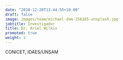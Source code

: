 ```yaml
---
date: "2018-12-20T13:44:55+10:00"
draft: false
image: images/team/michael-dam-258165-unsplash.jpg
jobtitle: Investigador
title: Dr. Ariel Wilkis
promoted: true
weight: 2
---
```


CONICET, IDAES/UNSAM